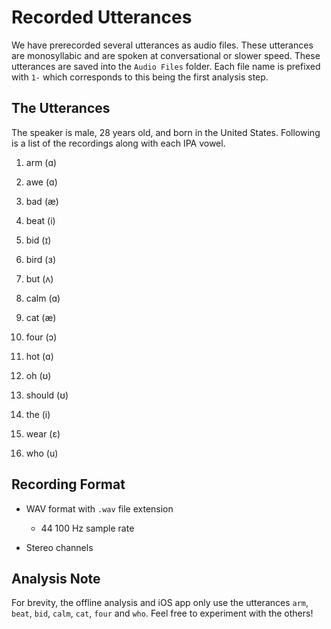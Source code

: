 Recorded Utterances
===================

We have prerecorded several utterances as audio files. These utterances are
monosyllabic and are spoken at conversational or slower speed. These utterances
are saved into the `Audio Files` folder. Each file name is prefixed with `1-`
which corresponds to this being the first analysis step.

The Utterances
--------------

The speaker is male, 28 years old, and born in the United States. Following is a
list of the recordings along with each IPA vowel.

1.  arm (ɑ)

2.  awe (ɑ)

3.  bad (æ)

4.  beat (i)

5.  bid (ɪ)

6.  bird (ɜ)

7.  but (ʌ)

8.  calm (ɑ)

9.  cat (æ)

10. four (ɔ)

11. hot (ɑ)

12. oh (ʊ)

13. should (ʊ)

14. the (i)

15. wear (ɛ)

16. who (u)

Recording Format
----------------

-   WAV format with `.wav` file extension

    -   44 100 Hz sample rate

-   Stereo channels

Analysis Note
-------------

For brevity, the offline analysis and iOS app only use the utterances `arm`,
`beat`, `bid`, `calm`, `cat`, `four` and `who`. Feel free to experiment with the
others!
